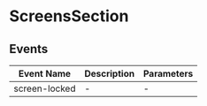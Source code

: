 # ScreensSection

## Events

<!-- @vuese:ScreensSection:events:start -->
|Event Name|Description|Parameters|
|---|---|---|
|screen-locked|-|-|

<!-- @vuese:ScreensSection:events:end -->


